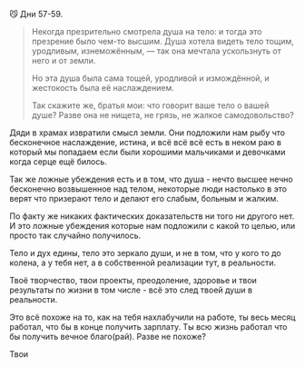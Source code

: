 😼 Дни 57-59.

> Некогда презрительно смотрела душа на тело: и тогда это презрение было чем-то высшим. Душа хотела видеть тело тощим, уродливым, изнеможённым, — так она мечтала ускользнуть от него и от земли.
> 
> Но эта душа была сама тощей, уродливой и измождённой, и жестокость была её наслаждением.
> 
> Так скажите же, братья мои: что говорит ваше тело о вашей душе? Разве она не нищета, не грязь, не жалкое самодовольство?

Дяди в храмах извратили смысл земли. Они подложили нам рыбу что бесконечное наслаждение, истина, и всё всё всё есть в неком раю в который мы попадаем если были хорошими мальчиками и девочками когда серце ещё билось.

Так же ложные убеждения есть и в том, что душа - нечто высшее нечно бесконечно возвышенное над телом, некоторые люди настолько в это верят что призерают тело и делают его слабым, больным и жалким.

По факту же никаких фактических доказательств ни того ни другого нет. И это ложные убеждения которые нам подложили с какой то целью, или просто так случайно получилось.

Тело и дух едины, тело это зеркало души, и не в том, что у кого то до колена, а у тебя нет, а в собственной реализации тут, в реальности.

Твоё творчество, твои проекты, преодоление, здоровье и твои результаты по жизни в том числе - всё это след твоей души в реальности.

Это всё похоже на то, как на тебя нахлабучили на работе, ты весь месяц работал, что бы в конце получить зарплату. Ты всю жизнь работал что бы получить вечное благо(рай). Разве не похоже?

Твои